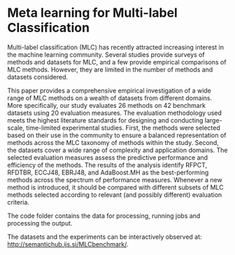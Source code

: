 # Meta learning for Multi-label Classification

Multi-label classification (MLC) has recently attracted increasing interest in the machine learning community. Several studies provide surveys of methods and datasets for MLC, and a few provide empirical comparisons of MLC methods. However, they are limited in the number of methods and datasets considered. 


This paper provides a comprehensive empirical investigation of a wide range of MLC methods on a wealth of datasets from different domains. More specifically, our study evaluates 26 methods on 42 benchmark datasets using 20 evaluation measures. The evaluation methodology used meets the highest literature standards for designing and conducting large-scale, time-limited experimental studies. First, the methods were selected based on their use in the community to ensure a balanced representation of methods across the MLC taxonomy of methods within the study. Second, the datasets cover a wide range of complexity and application domains. The selected evaluation measures assess the predictive performance and efficiency of the methods. The results of the analysis identify RFPCT, RFDTBR, ECCJ48, EBRJ48, and AdaBoost.MH as the best-performing methods across the spectrum of performance measures. Whenever a new method is introduced, it should be compared with different subsets of MLC methods selected according to relevant (and possibly different) evaluation criteria.

The code folder contains the data for processing, running jobs and processing the output. 

The datasets and the experiments can be interactively observed at: http://semantichub.ijs.si/MLCbenchmark/. 